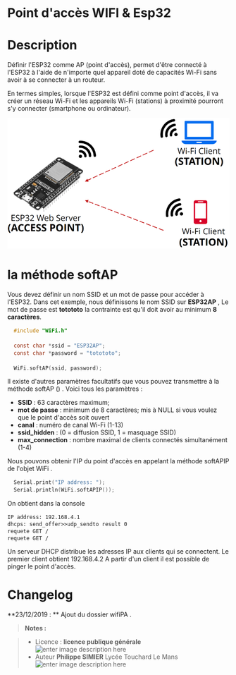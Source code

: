 ﻿# Point d'accès WIFI & Esp32 

# Description
Définir l'ESP32 comme AP (point d'accès), permet d'être connecté à l'ESP32 à l'aide de n'importe quel appareil doté de capacités Wi-Fi sans avoir à se connecter à un routeur.

En termes simples, lorsque l'ESP32 est défini comme point d'accès, il va créer un réseau Wi-Fi et les appareils Wi-Fi (stations) à proximité pourront s'y connecter (smartphone ou  ordinateur).
 
 ![PA wifi](/WifiPA/access-point.png)

# la méthode softAP
Vous devez définir un nom SSID et un mot de passe pour accéder à l'ESP32. Dans cet exemple, nous définissons le nom SSID  sur **ESP32AP** ,  Le mot de passe est **totototo** la  contrainte est qu'il doit avoir au minimum **8 caractères**.
```c
  #include "WiFi.h"
  
  const char *ssid = "ESP32AP";
  const char *password = "totototo";
  
  WiFi.softAP(ssid, password);
```
Il existe  d'autres paramètres facultatifs que vous pouvez transmettre à la méthode softAP () . Voici tous les paramètres :

 - **SSID** : 63 caractères maximum;
 - **mot de passe** : minimum de 8 caractères; mis à NULL si vous voulez que le point d'accès soit ouvert
 - **canal** : numéro de canal Wi-Fi (1-13)
 - **ssid_hidden** : (0 = diffusion SSID, 1 = masquage SSID)
 - **max_connection** : nombre maximal de clients connectés simultanément (1-4)

Nous pouvons obtenir l'IP du point d'accès en appelant la méthode softAPIP de l'objet WiFi .
```c
  Serial.print("IP address: ");
  Serial.println(WiFi.softAPIP());
```
On obtient dans la console
```
IP address: 192.168.4.1
dhcps: send_offer>>udp_sendto result 0
requete GET /
requete GET /
```
Un serveur DHCP distribue les adresses IP aux clients qui se connectent. Le premier client obtient 192.168.4.2
A partir d'un client il est possible de pinger le point d'accès.


# Changelog

**23/12/2019 : ** Ajout du dossier wifiPA . 

> **Notes :**


> - Licence : **licence publique générale** ![enter image description here](https://img.shields.io/badge/licence-GPL-green.svg)
> - Auteur **Philippe SIMIER** Lycée Touchard Le Mans
>  ![enter image description here](https://img.shields.io/badge/built-passing-green.svg)
<!-- TOOLBOX 

Génération des badges : https://shields.io/
Génération de ce fichier : https://stackedit.io/editor#


